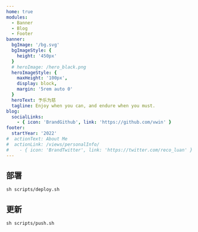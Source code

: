 ```yaml
---
home: true
modules:
  - Banner
  - Blog
  - Footer
banner:
  bgImage: '/bg.svg'
  bgImageStyle: {
    height: '450px'
  }
  # heroImage: /hero_black.png
  heroImageStyle: {
    maxHeight: '100px',
    display: block,
    margin: '5rem auto 0'
  }
  heroText: 予乐为慈
  tagline: Enjoy when you can, and endure when you must.
blog:
  socialLinks:
    - { icon: 'BrandGithub', link: 'https://github.com/vwin' }
footer:
  startYear: '2022'
#  actionText: About Me
#  actionLink: /views/personalInfo/
#    - { icon: 'BrandTwitter', link: 'https://twitter.com/reco_luan' }
---
```


## 部署
```shell
sh scripts/deploy.sh
```

## 更新
```shell
sh scripts/push.sh
```